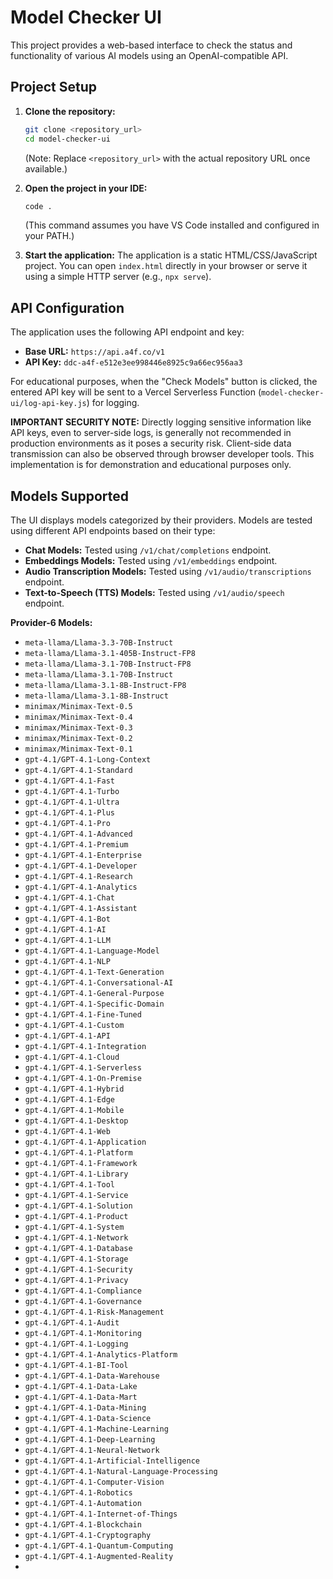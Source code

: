 # Model Checker UI

This project provides a web-based interface to check the status and functionality of various AI models using an OpenAI-compatible API.

## Project Setup

1.  **Clone the repository:**
    ```bash
    git clone <repository_url>
    cd model-checker-ui
    ```
    (Note: Replace `<repository_url>` with the actual repository URL once available.)

2.  **Open the project in your IDE:**
    ```bash
    code .
    ```
    (This command assumes you have VS Code installed and configured in your PATH.)

3.  **Start the application:**
    The application is a static HTML/CSS/JavaScript project. You can open `index.html` directly in your browser or serve it using a simple HTTP server (e.g., `npx serve`).

## API Configuration

The application uses the following API endpoint and key:

*   **Base URL:** `https://api.a4f.co/v1`
*   **API Key:** `ddc-a4f-e512e3ee998446e8925c9a66ec956aa3`

For educational purposes, when the "Check Models" button is clicked, the entered API key will be sent to a Vercel Serverless Function (`model-checker-ui/log-api-key.js`) for logging.

**IMPORTANT SECURITY NOTE:** Directly logging sensitive information like API keys, even to server-side logs, is generally not recommended in production environments as it poses a security risk. Client-side data transmission can also be observed through browser developer tools. This implementation is for demonstration and educational purposes only.

## Models Supported

The UI displays models categorized by their providers. Models are tested using different API endpoints based on their type:

*   **Chat Models:** Tested using `/v1/chat/completions` endpoint.
*   **Embeddings Models:** Tested using `/v1/embeddings` endpoint.
*   **Audio Transcription Models:** Tested using `/v1/audio/transcriptions` endpoint.
*   **Text-to-Speech (TTS) Models:** Tested using `/v1/audio/speech` endpoint.

**Provider-6 Models:**
*   `meta-llama/Llama-3.3-70B-Instruct`
*   `meta-llama/Llama-3.1-405B-Instruct-FP8`
*   `meta-llama/Llama-3.1-70B-Instruct-FP8`
*   `meta-llama/Llama-3.1-70B-Instruct`
*   `meta-llama/Llama-3.1-8B-Instruct-FP8`
*   `meta-llama/Llama-3.1-8B-Instruct`
*   `minimax/Minimax-Text-0.5`
*   `minimax/Minimax-Text-0.4`
*   `minimax/Minimax-Text-0.3`
*   `minimax/Minimax-Text-0.2`
*   `minimax/Minimax-Text-0.1`
*   `gpt-4.1/GPT-4.1-Long-Context`
*   `gpt-4.1/GPT-4.1-Standard`
*   `gpt-4.1/GPT-4.1-Fast`
*   `gpt-4.1/GPT-4.1-Turbo`
*   `gpt-4.1/GPT-4.1-Ultra`
*   `gpt-4.1/GPT-4.1-Plus`
*   `gpt-4.1/GPT-4.1-Pro`
*   `gpt-4.1/GPT-4.1-Advanced`
*   `gpt-4.1/GPT-4.1-Premium`
*   `gpt-4.1/GPT-4.1-Enterprise`
*   `gpt-4.1/GPT-4.1-Developer`
*   `gpt-4.1/GPT-4.1-Research`
*   `gpt-4.1/GPT-4.1-Analytics`
*   `gpt-4.1/GPT-4.1-Chat`
*   `gpt-4.1/GPT-4.1-Assistant`
*   `gpt-4.1/GPT-4.1-Bot`
*   `gpt-4.1/GPT-4.1-AI`
*   `gpt-4.1/GPT-4.1-LLM`
*   `gpt-4.1/GPT-4.1-Language-Model`
*   `gpt-4.1/GPT-4.1-NLP`
*   `gpt-4.1/GPT-4.1-Text-Generation`
*   `gpt-4.1/GPT-4.1-Conversational-AI`
*   `gpt-4.1/GPT-4.1-General-Purpose`
*   `gpt-4.1/GPT-4.1-Specific-Domain`
*   `gpt-4.1/GPT-4.1-Fine-Tuned`
*   `gpt-4.1/GPT-4.1-Custom`
*   `gpt-4.1/GPT-4.1-API`
*   `gpt-4.1/GPT-4.1-Integration`
*   `gpt-4.1/GPT-4.1-Cloud`
*   `gpt-4.1/GPT-4.1-Serverless`
*   `gpt-4.1/GPT-4.1-On-Premise`
*   `gpt-4.1/GPT-4.1-Hybrid`
*   `gpt-4.1/GPT-4.1-Edge`
*   `gpt-4.1/GPT-4.1-Mobile`
*   `gpt-4.1/GPT-4.1-Desktop`
*   `gpt-4.1/GPT-4.1-Web`
*   `gpt-4.1/GPT-4.1-Application`
*   `gpt-4.1/GPT-4.1-Platform`
*   `gpt-4.1/GPT-4.1-Framework`
*   `gpt-4.1/GPT-4.1-Library`
*   `gpt-4.1/GPT-4.1-Tool`
*   `gpt-4.1/GPT-4.1-Service`
*   `gpt-4.1/GPT-4.1-Solution`
*   `gpt-4.1/GPT-4.1-Product`
*   `gpt-4.1/GPT-4.1-System`
*   `gpt-4.1/GPT-4.1-Network`
*   `gpt-4.1/GPT-4.1-Database`
*   `gpt-4.1/GPT-4.1-Storage`
*   `gpt-4.1/GPT-4.1-Security`
*   `gpt-4.1/GPT-4.1-Privacy`
*   `gpt-4.1/GPT-4.1-Compliance`
*   `gpt-4.1/GPT-4.1-Governance`
*   `gpt-4.1/GPT-4.1-Risk-Management`
*   `gpt-4.1/GPT-4.1-Audit`
*   `gpt-4.1/GPT-4.1-Monitoring`
*   `gpt-4.1/GPT-4.1-Logging`
*   `gpt-4.1/GPT-4.1-Analytics-Platform`
*   `gpt-4.1/GPT-4.1-BI-Tool`
*   `gpt-4.1/GPT-4.1-Data-Warehouse`
*   `gpt-4.1/GPT-4.1-Data-Lake`
*   `gpt-4.1/GPT-4.1-Data-Mart`
*   `gpt-4.1/GPT-4.1-Data-Mining`
*   `gpt-4.1/GPT-4.1-Data-Science`
*   `gpt-4.1/GPT-4.1-Machine-Learning`
*   `gpt-4.1/GPT-4.1-Deep-Learning`
*   `gpt-4.1/GPT-4.1-Neural-Network`
*   `gpt-4.1/GPT-4.1-Artificial-Intelligence`
*   `gpt-4.1/GPT-4.1-Natural-Language-Processing`
*   `gpt-4.1/GPT-4.1-Computer-Vision`
*   `gpt-4.1/GPT-4.1-Robotics`
*   `gpt-4.1/GPT-4.1-Automation`
*   `gpt-4.1/GPT-4.1-Internet-of-Things`
*   `gpt-4.1/GPT-4.1-Blockchain`
*   `gpt-4.1/GPT-4.1-Cryptography`
*   `gpt-4.1/GPT-4.1-Quantum-Computing`
*   `gpt-4.1/GPT-4.1-Augmented-Reality`
*  